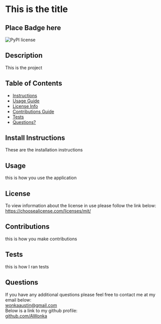 # This is the title
## Place Badge here
![PyPI license](https://img.shields.io/static/v1?label=license&message=mit&color=green)
## Description
This is the project

## Table of Contents
* [Instructions](#install-instructions)
* [Usage Guide](#usage)
* [License Info](#license)
* [Contributions Guide](#contributions)
* [Tests](#tests)
* [Questions?](#questions)


## Install Instructions
These are the installation instructions

## Usage
this is how you use the application

## License
To view information about the license in use please follow the link below:  
https://choosealicense.com/licenses/mit/

## Contributions
this is how you make contributions

## Tests
this is how I ran tests

## Questions
If you have any additional questions please feel free to contact me at my email below:  
wonkaaustin@gmail.com  
Below is a link to my github profile:  
[github.com/AWonka](https://github.com/AWonka)